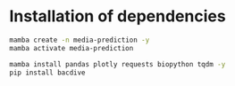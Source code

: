 # Installation of dependencies

```bash
mamba create -n media-prediction -y
mamba activate media-prediction

mamba install pandas plotly requests biopython tqdm -y
pip install bacdive
```
